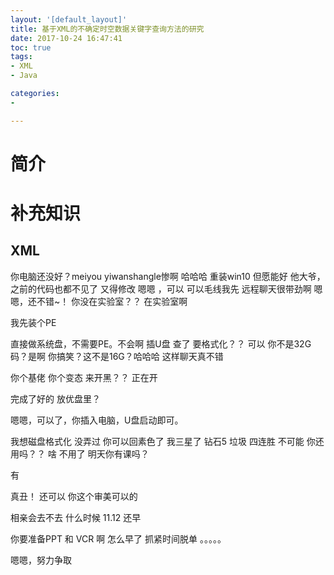 ```yaml
---
layout: '[default_layout]'   
title: 基于XML的不确定时空数据关键字查询方法的研究             
date: 2017-10-24 16:47:41  
toc: true                  
tags:                        
- XML
- Java

categories:                  
- 

---
```


# 简介

# 补充知识
## XML
你电脑还没好？meiyou
yiwanshangle惨啊
哈哈哈
重装win10
但愿能好
他大爷，之前的代码也都不见了
又得修改
嗯嗯
，可以
可以毛线我先
远程聊天很带劲啊
嗯嗯，还不错~！
你没在实验室？？
在实验室啊

我先装个PE

直接做系统盘，不需要PE。不会啊
插U盘
查了
要格式化？？
可以
你不是32G码？是啊
你搞笑？这不是16G？哈哈哈
这样聊天真不错

你个基佬
你个变态
来开黑？？
正在开

完成了好的
放优盘里？

嗯嗯，可以了，你插入电脑，U盘启动即可。


我想磁盘格式化
没弄过
你可以回素色了
我三星了 钻石5
垃圾
四连胜
不可能
你还用吗？？
啥
不用了
明天你有课吗？

有









真丑！
还可以
你这个审美可以的


相亲会去不去
什么时候  11.12
还早

你要准备PPT 和 VCR 啊
 怎么早了     抓紧时间脱单
 。。。。。

 嗯嗯，努力争取
